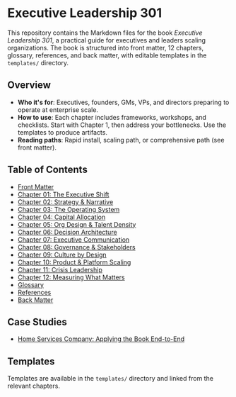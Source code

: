 # Executive Leadership 301

This repository contains the Markdown files for the book *Executive Leadership 301*, a practical guide for executives and leaders scaling organizations. The book is structured into front matter, 12 chapters, glossary, references, and back matter, with editable templates in the `templates/` directory.

## Overview
- **Who it's for**: Executives, founders, GMs, VPs, and directors preparing to operate at enterprise scale.
- **How to use**: Each chapter includes frameworks, workshops, and checklists. Start with Chapter 1, then address your bottlenecks. Use the templates to produce artifacts.
- **Reading paths**: Rapid install, scaling path, or comprehensive path (see front matter).

## Table of Contents
- [Front Matter](front-matter.md)
- [Chapter 01: The Executive Shift](chapter-01-the-executive-shift.md)
- [Chapter 02: Strategy & Narrative](chapter-02-strategy-and-narrative.md)
- [Chapter 03: The Operating System](chapter-03-the-operating-system.md)
- [Chapter 04: Capital Allocation](chapter-04-capital-allocation.md)
- [Chapter 05: Org Design & Talent Density](chapter-05-org-design-and-talent-density.md)
- [Chapter 06: Decision Architecture](chapter-06-decision-architecture.md)
- [Chapter 07: Executive Communication](chapter-07-executive-communication.md)
- [Chapter 08: Governance & Stakeholders](chapter-08-governance-and-stakeholders.md)
- [Chapter 09: Culture by Design](chapter-09-culture-by-design.md)
- [Chapter 10: Product & Platform Scaling](chapter-10-product-and-platform-scaling.md)
- [Chapter 11: Crisis Leadership](chapter-11-crisis-leadership.md)
- [Chapter 12: Measuring What Matters](chapter-12-measuring-what-matters.md)
- [Glossary](glossary.md)
- [References](references.md)
- [Back Matter](back-matter.md)

## Case Studies
- [Home Services Company: Applying the Book End-to-End](case-study-home-services-company.md)

## Templates
Templates are available in the `templates/` directory and linked from the relevant chapters.
